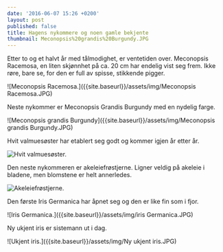 ```yaml
---
date: '2016-06-07 15:26 +0200'
layout: post
published: false
title: Hagens nykommere og noen gamle bekjente
thumbnail: Meconopsis%20grandis%20Burgundy.JPG
---
```


Etter to og et halvt år med tålmodighet, er ventetiden over. Meconopsis Racemosa, en liten skjønnhet på ca. 20 cm har endelig vist seg frem. Ikke røre, bare se, for den er full av spisse, stikkende pigger.

![Meconopsis Racemosa.]({{site.baseurl}}/assets/img/Meconopsis Racemosa.JPG)

Neste nykommer er Meconopsis Grandis Burgundy med en nydelig farge.

![Meconopsis grandis Burgundy]({{site.baseurl}}/assets/img/Meconopsis grandis Burgundy.JPG)

Hvit valmuesøster har etablert seg godt og kommer igjen år etter år. 

![Hvit valmuesøster.]({{site.baseurl}}/assets/img/Hvit%20valmues%C3%B8ster.JPG)

Den neste nykommeren er akeleiefrøstjerne. Ligner veldig på akeleie i bladene, men blomstene er helt annerledes.

![Akeleiefrøstjerne.]({{site.baseurl}}/assets/img/Akeleiefrøstjerne.JPG)

Den første Iris Germanica har åpnet seg og den er like fin som i fjor.

![Iris Germanica.]({{site.baseurl}}/assets/img/iris Germanica.JPG)

Ny ukjent iris er sistemann ut i dag. 

![Ukjent iris.]({{site.baseurl}}/assets/img/Ny ukjent iris.JPG)


